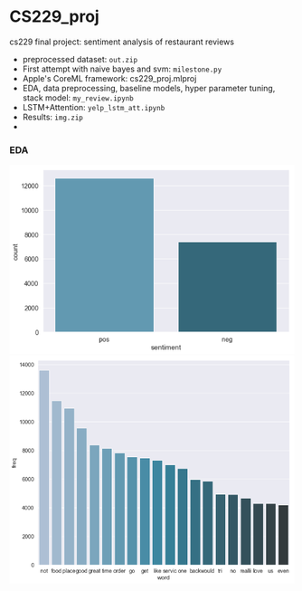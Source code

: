 # CS229_proj
cs229 final project: sentiment analysis of restaurant reviews
- preprocessed dataset: `out.zip` 
- First attempt with naive bayes and svm: `milestone.py`
- Apple's CoreML framework: cs229_proj.mlproj
- EDA, data preprocessing, baseline models, hyper parameter tuning, stack model: `my_review.ipynb`
- LSTM+Attention: `yelp_lstm_att.ipynb`
- Results: `img.zip`
- 
### EDA
![](./img/class_distribution.png)
![](./img/freq_words.png)
